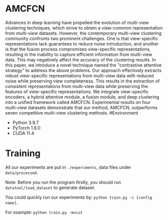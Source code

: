 # AMCFCN
Advances in deep learning have propelled the evolution of multi-view clustering techniques, which strive to obtain a view-common representation from multi-view datasets. However, the contemporary multi-view clustering community confronts two prominent challenges. One is that view-specific representations lack guarantees to reduce noise introduction, and another is that the fusion process compromises view-specific representations, resulting in the inability to capture efficient information from multi-view data. This may negatively affect the accuracy of the clustering results. In this paper, we introduce a novel technique named the "contrastive attentive strategy" to address the above problems. Our approach effectively extracts robust view-specific representations from multi-view data with reduced noise while preserving view completeness. This results in the extraction of consistent representations from multi-view data while preserving the features of view-specific representations. We integrate view-specific encoders, a hybrid attentive module, a fusion module, and deep clustering into a unified framework called AMCFCN. Experimental results on four multi-view datasets demonstrate that our method, AMCFCN, outperforms seven competitive multi-view clustering methods. 
#Environment

- Python 3.9.7
- PyTorch 1.8.0
- CUDA 11.4

# Training

All our experiments are put in `./experiments`, data files under `data/processed`.

Note: Before you run the program firstly, you should run `datatool/load_dataset` to generate dataset.

You could quickly run our experiments by: `python train.py -c [config name]`.

For example: `python train.py -mnist`
